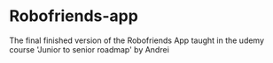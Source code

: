 # Robofriends-app
The final finished version of the Robofriends App taught in the udemy course 'Junior to senior roadmap' by Andrei
